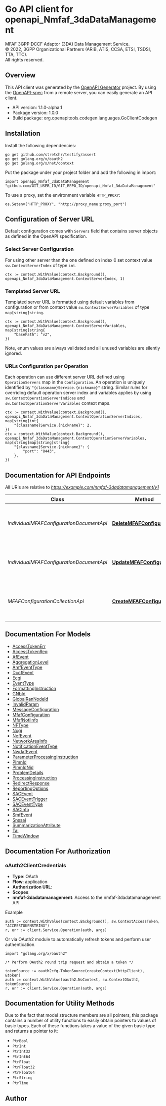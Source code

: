 # Go API client for openapi_Nmfaf_3daDataManagement

MFAF 3GPP DCCF Adaptor (3DA) Data Management Service.  
© 2022, 3GPP Organizational Partners (ARIB, ATIS, CCSA, ETSI, TSDSI, TTA, TTC).  
All rights reserved.


## Overview
This API client was generated by the [OpenAPI Generator](https://openapi-generator.tech) project.  By using the [OpenAPI-spec](https://www.openapis.org/) from a remote server, you can easily generate an API client.

- API version: 1.1.0-alpha.1
- Package version: 1.0.0
- Build package: org.openapitools.codegen.languages.GoClientCodegen

## Installation

Install the following dependencies:

```shell
go get github.com/stretchr/testify/assert
go get golang.org/x/oauth2
go get golang.org/x/net/context
```

Put the package under your project folder and add the following in import:

```golang
import openapi_Nmfaf_3daDataManagement "github.com/GIT_USER_ID/GIT_REPO_ID/openapi_Nmfaf_3daDataManagement"
```

To use a proxy, set the environment variable `HTTP_PROXY`:

```golang
os.Setenv("HTTP_PROXY", "http://proxy_name:proxy_port")
```

## Configuration of Server URL

Default configuration comes with `Servers` field that contains server objects as defined in the OpenAPI specification.

### Select Server Configuration

For using other server than the one defined on index 0 set context value `sw.ContextServerIndex` of type `int`.

```golang
ctx := context.WithValue(context.Background(), openapi_Nmfaf_3daDataManagement.ContextServerIndex, 1)
```

### Templated Server URL

Templated server URL is formatted using default variables from configuration or from context value `sw.ContextServerVariables` of type `map[string]string`.

```golang
ctx := context.WithValue(context.Background(), openapi_Nmfaf_3daDataManagement.ContextServerVariables, map[string]string{
	"basePath": "v2",
})
```

Note, enum values are always validated and all unused variables are silently ignored.

### URLs Configuration per Operation

Each operation can use different server URL defined using `OperationServers` map in the `Configuration`.
An operation is uniquely identified by `"{classname}Service.{nickname}"` string.
Similar rules for overriding default operation server index and variables applies by using `sw.ContextOperationServerIndices` and `sw.ContextOperationServerVariables` context maps.

```golang
ctx := context.WithValue(context.Background(), openapi_Nmfaf_3daDataManagement.ContextOperationServerIndices, map[string]int{
	"{classname}Service.{nickname}": 2,
})
ctx = context.WithValue(context.Background(), openapi_Nmfaf_3daDataManagement.ContextOperationServerVariables, map[string]map[string]string{
	"{classname}Service.{nickname}": {
		"port": "8443",
	},
})
```

## Documentation for API Endpoints

All URIs are relative to *https://example.com/nmfaf-3dadatamanagement/v1*

Class | Method | HTTP request | Description
------------ | ------------- | ------------- | -------------
*IndividualMFAFConfigurationDocumentApi* | [**DeleteMFAFConfiguration**](docs/IndividualMFAFConfigurationDocumentApi.md#deletemfafconfiguration) | **Delete** /configurations/{transRefId} | Deletes an existing Individual MFAF Configuration resource.
*IndividualMFAFConfigurationDocumentApi* | [**UpdateMFAFConfiguration**](docs/IndividualMFAFConfigurationDocumentApi.md#updatemfafconfiguration) | **Put** /configurations/{transRefId} | Updates an existing Individual MFAF Configuration resource.
*MFAFConfigurationCollectionApi* | [**CreateMFAFConfiguration**](docs/MFAFConfigurationCollectionApi.md#createmfafconfiguration) | **Post** /configurations | Creates a new Individual MFAF Configuration resource.


## Documentation For Models

 - [AccessTokenErr](docs/AccessTokenErr.md)
 - [AccessTokenReq](docs/AccessTokenReq.md)
 - [AfEvent](docs/AfEvent.md)
 - [AggregationLevel](docs/AggregationLevel.md)
 - [AmfEventType](docs/AmfEventType.md)
 - [DccfEvent](docs/DccfEvent.md)
 - [Ecgi](docs/Ecgi.md)
 - [EventType](docs/EventType.md)
 - [FormattingInstruction](docs/FormattingInstruction.md)
 - [GNbId](docs/GNbId.md)
 - [GlobalRanNodeId](docs/GlobalRanNodeId.md)
 - [InvalidParam](docs/InvalidParam.md)
 - [MessageConfiguration](docs/MessageConfiguration.md)
 - [MfafConfiguration](docs/MfafConfiguration.md)
 - [MfafNotiInfo](docs/MfafNotiInfo.md)
 - [NFType](docs/NFType.md)
 - [Ncgi](docs/Ncgi.md)
 - [NefEvent](docs/NefEvent.md)
 - [NetworkAreaInfo](docs/NetworkAreaInfo.md)
 - [NotificationEventType](docs/NotificationEventType.md)
 - [NwdafEvent](docs/NwdafEvent.md)
 - [ParameterProcessingInstruction](docs/ParameterProcessingInstruction.md)
 - [PlmnId](docs/PlmnId.md)
 - [PlmnIdNid](docs/PlmnIdNid.md)
 - [ProblemDetails](docs/ProblemDetails.md)
 - [ProcessingInstruction](docs/ProcessingInstruction.md)
 - [RedirectResponse](docs/RedirectResponse.md)
 - [ReportingOptions](docs/ReportingOptions.md)
 - [SACEvent](docs/SACEvent.md)
 - [SACEventTrigger](docs/SACEventTrigger.md)
 - [SACEventType](docs/SACEventType.md)
 - [SACInfo](docs/SACInfo.md)
 - [SmfEvent](docs/SmfEvent.md)
 - [Snssai](docs/Snssai.md)
 - [SummarizationAttribute](docs/SummarizationAttribute.md)
 - [Tai](docs/Tai.md)
 - [TimeWindow](docs/TimeWindow.md)


## Documentation For Authorization



### oAuth2ClientCredentials


- **Type**: OAuth
- **Flow**: application
- **Authorization URL**: 
- **Scopes**: 
 - **nmfaf-3dadatamanagement**: Access to the nmfaf-3dadatamanagement API

Example

```golang
auth := context.WithValue(context.Background(), sw.ContextAccessToken, "ACCESSTOKENSTRING")
r, err := client.Service.Operation(auth, args)
```

Or via OAuth2 module to automatically refresh tokens and perform user authentication.

```golang
import "golang.org/x/oauth2"

/* Perform OAuth2 round trip request and obtain a token */

tokenSource := oauth2cfg.TokenSource(createContext(httpClient), &token)
auth := context.WithValue(oauth2.NoContext, sw.ContextOAuth2, tokenSource)
r, err := client.Service.Operation(auth, args)
```


## Documentation for Utility Methods

Due to the fact that model structure members are all pointers, this package contains
a number of utility functions to easily obtain pointers to values of basic types.
Each of these functions takes a value of the given basic type and returns a pointer to it:

* `PtrBool`
* `PtrInt`
* `PtrInt32`
* `PtrInt64`
* `PtrFloat`
* `PtrFloat32`
* `PtrFloat64`
* `PtrString`
* `PtrTime`

## Author



